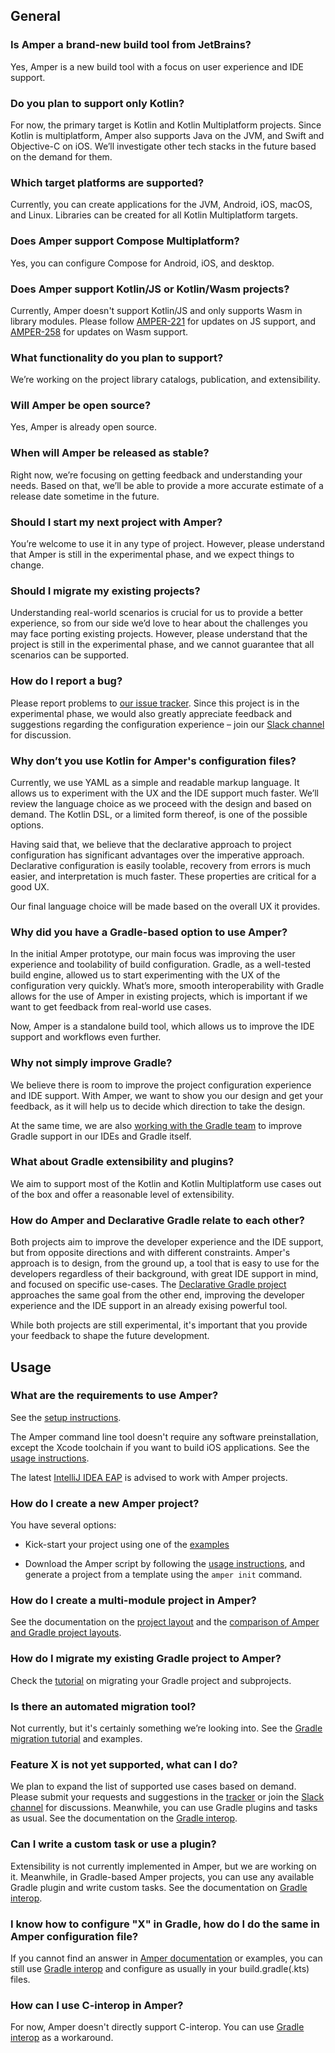 ## General

### Is Amper a brand-new build tool from JetBrains?

Yes, Amper is a new build tool with a focus on user experience and IDE support.

### Do you plan to support only Kotlin?

For now, the primary target is Kotlin and Kotlin Multiplatform projects. Since Kotlin is multiplatform, Amper also
supports Java on the JVM, and Swift and Objective-C on iOS.
We’ll investigate other tech stacks in the future based on the demand for them.

### Which target platforms are supported?

Currently, you can create applications for the JVM, Android, iOS, macOS, and Linux. Libraries can be created for all
Kotlin Multiplatform targets.

### Does Amper support Compose Multiplatform?

Yes, you can configure Compose for Android, iOS, and desktop.

### Does Amper support Kotlin/JS or Kotlin/Wasm projects?

Currently, Amper doesn't support Kotlin/JS and only supports Wasm in library modules.
Please follow [AMPER-221](https://youtrack.jetbrains.com/issue/AMPER-221) for updates on JS support, and
[AMPER-258](https://youtrack.jetbrains.com/issue/AMPER-258) for updates on Wasm support.

### What functionality do you plan to support?

We’re working on the project library catalogs, publication, and extensibility.

### Will Amper be open source?

Yes, Amper is already open source.

### When will Amper be released as stable?

Right now, we’re focusing on getting feedback and understanding your needs. Based on that, we’ll be able to provide a
more accurate estimate of a release date sometime in the future.

### Should I start my next project with Amper?

You’re welcome to use it in any type of project. However, please understand that Amper is still in the experimental
phase, and we expect things to change.

### Should I migrate my existing projects?

Understanding real-world scenarios is crucial for us to provide a better experience, so from our side we’d love
to hear about the challenges you may face porting existing projects. However, please understand that the project is
still in the experimental phase, and we cannot guarantee that all scenarios can be supported.

### How do I report a bug?

Please report problems to [our issue tracker](https://youtrack.jetbrains.com/issues/AMPER). Since this project is in the
experimental phase, we would also greatly appreciate feedback and suggestions regarding the configuration experience –
join our [Slack channel](https://kotlinlang.slack.com/archives/C062WG3A7T8) for discussion.

### Why don’t you use Kotlin for Amper's configuration files?

Currently, we use YAML as a simple and readable markup language. It allows us to experiment with the UX and the IDE
support much faster. We’ll review the language choice as we proceed with the design and based on demand. The Kotlin DSL,
or a limited form thereof, is one of the possible options.

Having said that, we believe that the declarative approach to project configuration has significant advantages over the
imperative approach. Declarative configuration is easily toolable, recovery from errors is much easier, and
interpretation is much faster. These properties are critical for a good UX.

Our final language choice will be made based on the overall UX it provides.

### Why did you have a Gradle-based option to use Amper?

In the initial Amper prototype, our main focus was improving the user experience and toolability of build configuration.
Gradle, as a well-tested build engine, allowed us to start experimenting with the UX of the configuration very quickly.
What’s more, smooth interoperability with Gradle allows for the use of Amper in existing projects, which is important if
we want to get feedback from real-world use cases.

Now, Amper is a standalone build tool, which allows us to improve the IDE support and workflows even further.

### Why not simply improve Gradle?

We believe there is room to improve the project configuration experience and IDE support.
With Amper, we want to show you our design and get your feedback, as it will help us to decide which direction to take
the design.

At the same time, we are also [working with the Gradle team](https://blog.gradle.org/declarative-gradle) to improve
Gradle support in our IDEs and Gradle itself.

### What about Gradle extensibility and plugins?

We aim to support most of the Kotlin and Kotlin Multiplatform use cases out of the box 
and offer a reasonable level of extensibility.

### How do Amper and Declarative Gradle relate to each other?

Both projects aim to improve the developer experience and the IDE support, but from opposite directions and with
different constraints. Amper's approach is to design, from the ground up, a tool that is easy to use for the developers
regardless of their background, with great IDE support in mind, and focused on specific use-cases.
The [Declarative Gradle project](https://blog.gradle.org/declarative-gradle) approaches the same goal from the other end, 
improving the developer experience and the IDE support in an already exising powerful tool. 

While both projects are still experimental, it's important that you provide your feedback to shape the future development.

## Usage

### What are the requirements to use Amper?

See the [setup instructions](Setup.md).

The Amper command line tool doesn't require any software preinstallation, except the Xcode toolchain if you want to 
build iOS applications. See the [usage instructions](Usage.md#using-amper-from-the-command-line).

The latest [IntelliJ IDEA EAP](https://www.jetbrains.com/idea/nextversion/) is advised to work with Amper projects.

### How do I create a new Amper project?

You have several options:

* Kick-start your project using one of the [examples](../examples)

* Download the Amper script by following the [usage instructions](Usage.md), and generate a project from a template 
  using the `amper init` command.

### How do I create a multi-module project in Amper?

See the documentation on the [project layout](Documentation.md#project-layout) and
the [comparison of Amper and Gradle project layouts](Documentation.md#gradle-vs-amper-project-layout).

### How do I migrate my existing Gradle project to Amper?

Check the [tutorial](GradleMigration.md) on migrating your Gradle project and subprojects.

### Is there an automated migration tool?

Not currently, but it's certainly something we’re looking into. See the [Gradle migration tutorial](GradleMigration.md)
and examples.

### Feature X is not yet supported, what can I do?

We plan to expand the list of supported use cases based on demand. Please submit your requests and suggestions in
the [tracker](https://youtrack.jetbrains.com/issues/AMPER) or join
the [Slack channel](https://kotlinlang.slack.com/archives/C062WG3A7T8) for discussions. Meanwhile, you can use Gradle
plugins and tasks as usual. See the documentation on the [Gradle interop](Documentation.md#gradle-interop).

### Can I write a custom task or use a plugin?

Extensibility is not currently implemented in Amper, but we are working on it.
Meanwhile, in Gradle-based Amper projects, you can use any available Gradle plugin and write custom tasks.
See the documentation on [Gradle interop](Documentation.md#gradle-interop).

### I know how to configure "X" in Gradle, how do I do the same in Amper configuration file?

If you cannot find an answer in [Amper documentation](Documentation.md) or examples, you can still
use [Gradle interop](Documentation.md#gradle-interop) and configure as usually in your build.gradle(.kts) files.

### How can I use C-interop in Amper?

For now, Amper doesn't directly support C-interop. 
You can use [Gradle interop](Documentation.md#configuring-c-interop-using-the-gradle-build-file) as a workaround.